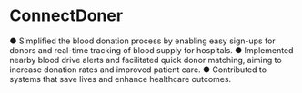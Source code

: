 # ConnectDoner
● Simplified the blood donation process by enabling easy sign-ups for donors and real-time tracking of blood supply for hospitals.  ● Implemented nearby blood drive alerts and facilitated quick donor matching, aiming to increase donation rates and improved patient care.    ● Contributed to systems that save lives and enhance healthcare outcomes. 
